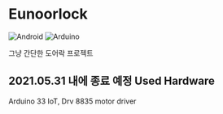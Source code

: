 # Eunoorlock

![Android](https://img.shields.io/badge/Android-3DDC84?style=flat-square&logo=Android&logoColor=white)
![Arduino](https://img.shields.io/badge/Arduino-00979D?style=flat-square&logo=Arduino&logoColor=white)

그냥 간단한 도어락 프로젝트

2021.05.31 내에 종료 예정
Used Hardware
--------------

Arduino 33 IoT, Drv 8835 motor driver
